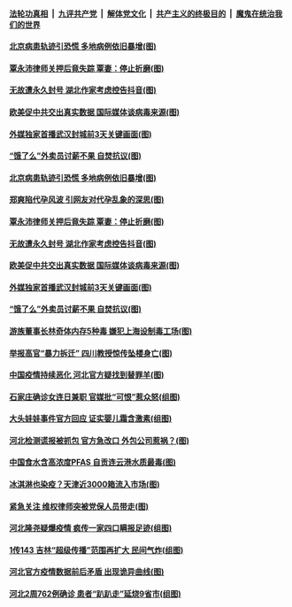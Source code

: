 ####  [法轮功真相](../../../../basic/blob/master/README.md?t=01192131) &nbsp;|&nbsp; [九评共产党](../../../../9ping.md/blob/master/README.md?t=01192131) &nbsp;|&nbsp; [解体党文化](../../../../jtdwh.md/blob/master/README.md?t=01192131)  &nbsp;|&nbsp; [共产主义的终极目的](../../../../gczydzjmd.md/blob/master/README.md?t=01192131) &nbsp;|&nbsp; [魔鬼在统治我们的世界](../../../../mgztzwmdsj.md/blob/master/README.md?t=01192131) 

#### [北京病患轨迹引恐慌 多地病例依旧暴增(图)](../pages/p1/959560.md?t=01192131) 

#### [覃永沛律师关押后竟失踪 覃妻：停止折磨(图)](../pages/p1/959589.md?t=01192131) 

#### [无故遭永久封号 湖北作家考虑控告抖音(图)](../pages/p1/959573.md?t=01192131) 

#### [欧美促中共交出真实数据 国际媒体谈病毒来源(图)](../pages/p1/959572.md?t=01192131) 

#### [外媒独家首播武汉封城前3天关键画面(图)](../pages/p1/959536.md?t=01192131) 

#### [“饿了么”外卖员讨薪不果 自焚抗议(图)](../pages/p1/959556.md?t=01192131) 

#### [北京病患轨迹引恐慌 多地病例依旧暴增(图)](../pages/p1/959560.md?t=01192131) 

#### [郑爽陷代孕风波 引网友对代孕乱象的深思(图)](../pages/p1/959592.md?t=01192131) 

#### [覃永沛律师关押后竟失踪 覃妻：停止折磨(图)](../pages/p1/959589.md?t=01192131) 

#### [无故遭永久封号 湖北作家考虑控告抖音(图)](../pages/p1/959573.md?t=01192131) 

#### [欧美促中共交出真实数据 国际媒体谈病毒来源(图)](../pages/p1/959572.md?t=01192131) 

#### [外媒独家首播武汉封城前3天关键画面(图)](../pages/p1/959536.md?t=01192131) 

#### [“饿了么”外卖员讨薪不果 自焚抗议(图)](../pages/p1/959556.md?t=01192131) 

#### [游族董事长林奇体内存5种毒 嫌犯上海设制毒工场(图)](../pages/p1/959517.md?t=01192131) 

#### [举报高官“暴力拆迁” 四川教授惊传坠楼身亡(图)](../pages/p1/959512.md?t=01192131) 

#### [中国疫情持续恶化 河北官方疑找到替罪羊(图)](../pages/p1/959497.md?t=01192131) 

#### [石家庄确诊女连日兼职 官媒批“可恨”惹众怒(组图)](../pages/p1/959454.md?t=01192131) 

#### [大头娃娃事件官方回应 证实婴儿霜含激素(组图)](../pages/p1/959468.md?t=01192131) 

#### [河北检测谎报被抓包 官方急改口 外包公司惹祸？(图)](../pages/p1/959438.md?t=01192131) 

#### [中国食水含高浓度PFAS 自贡连云港水质最毒(图)](../pages/p1/959451.md?t=01192131) 

#### [冰淇淋也染疫？天津近3000箱流入市场(图)](../pages/p1/959440.md?t=01192131) 

#### [紧急关注 维权律师突被党保人员带走(图)](../pages/p1/959434.md?t=01192131) 

#### [河北隆尧疑爆疫情 疯传一家四口瞒报足迹(组图)](../pages/p1/959399.md?t=01192131) 

#### [1传143 吉林“超级传播”范围再扩大 民间气炸(组图)](../pages/p1/959394.md?t=01192131) 

#### [河北官方疫情数据前后矛盾 出现诡异曲线(图)](../pages/p1/959377.md?t=01192131) 

#### [河北2周762例确诊 患者“趴趴走”延烧9省市(组图)](../pages/p1/959380.md?t=01192131) 

